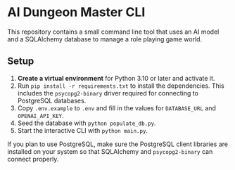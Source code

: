 # AI Dungeon Master CLI

This repository contains a small command line tool that uses an AI model and a SQLAlchemy database to manage a role playing game world.

## Setup

1. **Create a virtual environment** for Python 3.10 or later and activate it.
2. Run `pip install -r requirements.txt` to install the dependencies. This
   includes the `psycopg2-binary` driver required for connecting to PostgreSQL
   databases.
3. Copy `.env.example` to `.env` and fill in the values for `DATABASE_URL` and `OPENAI_API_KEY`.
4. Seed the database with `python populate_db.py`.
5. Start the interactive CLI with `python main.py`.

If you plan to use PostgreSQL, make sure the PostgreSQL client libraries are
installed on your system so that SQLAlchemy and `psycopg2-binary` can connect
properly.
